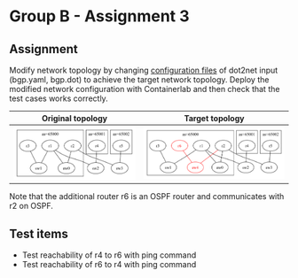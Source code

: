 # Group B - Assignment 3

## Assignment

Modify network topology by changing [configuration files](./)
of dot2net input (bgp.yaml, bgp.dot) to achieve the target network topology.
Deploy the modified network configuration with Containerlab and then check that the test cases works correctly.


|Original topology|Target topology|
|-----------------|---------------|
|![](./start.png) |![](./goal.png)|

Note that the additional router r6 is an OSPF router and communicates with r2 on OSPF.


## Test items

- Test reachability of r4 to r6 with ping command
- Test reachability of r6 to r4 with ping command

